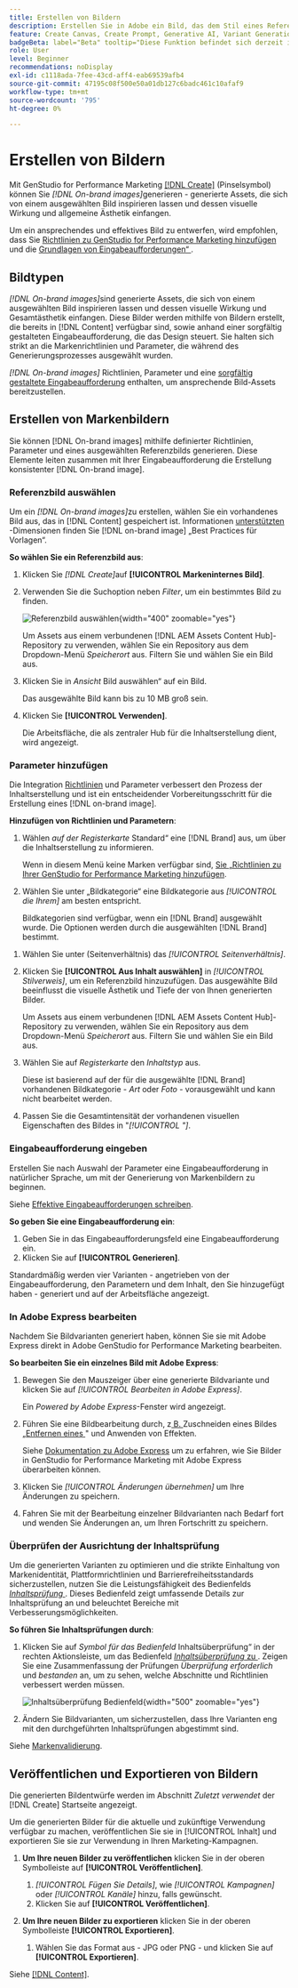 ```yaml
---
title: Erstellen von Bildern
description: Erstellen Sie in Adobe ein Bild, das dem Stil eines Referenzbilds entspricht [!DNL GenStudio]  für Performance Marketing.
feature: Create Canvas, Create Prompt, Generative AI, Variant Generation, Content Generation
badgeBeta: label="Beta" tooltip="Diese Funktion befindet sich derzeit in Beta, sodass einige Funktionen möglicherweise eingeschränkt sind oder geändert werden können."
role: User
level: Beginner
recommendations: noDisplay
exl-id: c1118ada-7fee-43cd-aff4-eab69539afb4
source-git-commit: 47195c08f500e50a01db127c6badc461c10afaf9
workflow-type: tm+mt
source-wordcount: '795'
ht-degree: 0%

---
```


# Erstellen von Bildern

Mit GenStudio for Performance Marketing [[!DNL Create]](/help/user-guide/create/overview.md) (Pinselsymbol) können Sie _[!DNL On-brand images]_&#x200B;generieren - generierte Assets, die sich von einem ausgewählten Bild inspirieren lassen und dessen visuelle Wirkung und allgemeine Ästhetik einfangen.<!-- [two types of images](#image-types) using GenStudio for Performance Marketing [[!DNL Create]](/help/user-guide/create/overview.md) (paintbrush icon)—_[!DNL On-brand images]_ and _[!DNL Similar images]_. -->

Um ein ansprechendes und effektives Bild zu entwerfen, wird empfohlen, dass Sie [Richtlinien zu GenStudio for Performance Marketing hinzufügen](/help/user-guide/guidelines/add-guidelines.md) und die [Grundlagen von Eingabeaufforderungen“ ](/help/user-guide/effective-prompts.md).

## Bildtypen

_[!DNL On-brand images]_&#x200B;sind generierte Assets, die sich von einem ausgewählten Bild inspirieren lassen und dessen visuelle Wirkung und Gesamtästhetik einfangen. Diese Bilder werden mithilfe von Bildern erstellt, die bereits in [!DNL Content] verfügbar sind, sowie anhand einer sorgfältig gestalteten Eingabeaufforderung, die das Design steuert. Sie halten sich strikt an die Markenrichtlinien und Parameter, die während des Generierungsprozesses ausgewählt wurden.

_[!DNL On-brand images]_<!-- and _[!DNL Similar images]_ --> Richtlinien, Parameter und eine [sorgfältig gestaltete Eingabeaufforderung](/help/user-guide/effective-prompts.md) enthalten, um ansprechende Bild-Assets bereitzustellen.

<!-- * _[!DNL Similar images]_—Image assets created with strong similarity to an existing selected image available in [!DNL Content]. When generating similar images, GenStudio for Performance Marketing redesigns the selected image, giving slight variations on the content to provide variety and nuance. -->

## Erstellen von Markenbildern

Sie können [!DNL On-brand images] mithilfe definierter Richtlinien, Parameter und eines ausgewählten Referenzbilds generieren. Diese Elemente leiten zusammen mit Ihrer Eingabeaufforderung die Erstellung konsistenter [!DNL On-brand image].

### Referenzbild auswählen

Um ein _[!DNL On-brand images]_&#x200B;zu erstellen, wählen Sie ein vorhandenes Bild aus, das in [!DNL Content] gespeichert ist. Informationen [ unterstützten ](/help/user-guide/content/best-practices-for-templates.md#follow-channel-specific-template-guidelines)-Dimensionen finden Sie [!DNL on-brand image] „Best Practices für Vorlagen“.

**So wählen Sie ein Referenzbild aus**:

1. Klicken Sie _[!DNL Create]_&#x200B;auf **[!UICONTROL Markeninternes Bild]**.
1. Verwenden Sie die Suchoption neben _Filter_, um ein bestimmtes Bild zu finden.

   ![Referenzbild auswählen](/help/assets/select-img.png){width="400" zoomable="yes"}

   Um Assets aus einem verbundenen [!DNL AEM Assets Content Hub]-Repository zu verwenden, wählen Sie ein Repository aus dem Dropdown-Menü _Speicherort_ aus. Filtern Sie und wählen Sie ein Bild aus.

1. Klicken Sie in _Ansicht_ Bild auswählen“ auf ein Bild.

   Das ausgewählte Bild kann bis zu 10 MB groß sein.

1. Klicken Sie **[!UICONTROL Verwenden]**.

   Die Arbeitsfläche, die als zentraler Hub für die Inhaltserstellung dient, wird angezeigt.

### Parameter hinzufügen

Die Integration [Richtlinien](/help/user-guide/guidelines/overview.md) und Parameter verbessert den Prozess der Inhaltserstellung und ist ein entscheidender Vorbereitungsschritt für die Erstellung eines [!DNL on-brand image].

**Hinzufügen von Richtlinien und Parametern**:

1. Wählen _auf der Registerkarte_ Standard“ eine [!DNL Brand] aus, um über die Inhaltserstellung zu informieren.

   Wenn in diesem Menü keine Marken verfügbar sind, [ Sie „Richtlinien zu Ihrer GenStudio for Performance Marketing hinzufügen](/help/user-guide/guidelines/add-guidelines.md).

1. Wählen Sie unter „Bildkategorie“ eine Bildkategorie aus _[!UICONTROL die Ihrem]_ am besten entspricht.

   Bildkategorien sind verfügbar, wenn ein [!DNL Brand] ausgewählt wurde. Die Optionen werden durch die ausgewählten [!DNL Brand] bestimmt.

<!-- 1. _(Optional)_ Select a custom model from _[!UICONTROL Model]_.

   Models are available if you access to [custom models in Firefly](https://adobedx.slack.com/archives/CMF1JGMLY/p1743534402774569). The _Models_ list will be blank if you do not have access. -->

1. Wählen Sie unter (Seitenverhältnis) das _[!UICONTROL Seitenverhältnis]_.
1. Klicken Sie **[!UICONTROL Aus Inhalt auswählen]** in _[!UICONTROL Stilverweis]_, um ein Referenzbild hinzuzufügen. Das ausgewählte Bild beeinflusst die visuelle Ästhetik und Tiefe der von Ihnen generierten Bilder.

   Um Assets aus einem verbundenen [!DNL AEM Assets Content Hub]-Repository zu verwenden, wählen Sie ein Repository aus dem Dropdown-Menü _Speicherort_ aus. Filtern Sie und wählen Sie ein Bild aus.

1. Wählen Sie auf _Registerkarte_ den _Inhaltstyp_ aus.

   Diese ist basierend auf der für die ausgewählte [!DNL Brand] vorhandenen Bildkategorie - _Art_ oder _Foto_ - vorausgewählt und kann nicht bearbeitet werden.

1. Passen Sie die Gesamtintensität der vorhandenen visuellen Eigenschaften des Bildes in &quot;_[!UICONTROL &quot;]_.

### Eingabeaufforderung eingeben

Erstellen Sie nach Auswahl der Parameter eine Eingabeaufforderung in natürlicher Sprache, um mit der Generierung von Markenbildern zu beginnen.

Siehe [Effektive Eingabeaufforderungen schreiben](/help/user-guide/effective-prompts.md).

**So geben Sie eine Eingabeaufforderung ein**:

1. Geben Sie in das Eingabeaufforderungsfeld eine Eingabeaufforderung ein.
1. Klicken Sie auf **[!UICONTROL Generieren]**.

Standardmäßig werden vier Varianten - angetrieben von der Eingabeaufforderung, den Parametern und dem Inhalt, den Sie hinzugefügt haben - generiert und auf der Arbeitsfläche angezeigt.

### In Adobe Express bearbeiten

Nachdem Sie Bildvarianten generiert haben, können Sie sie mit Adobe Express direkt in Adobe GenStudio for Performance Marketing bearbeiten.

**So bearbeiten Sie ein einzelnes Bild mit Adobe Express**:

1. Bewegen Sie den Mauszeiger über eine generierte Bildvariante und klicken Sie auf _[!UICONTROL Bearbeiten in Adobe Express]_.

   Ein _Powered by Adobe Express_-Fenster wird angezeigt.

1. Führen Sie eine Bildbearbeitung durch, z[ B. ](https://helpx.adobe.com/de/express/create-and-edit-images/edit-images/crop-images.html)Zuschneiden eines Bildes[ „Entfernen eines ](https://helpx.adobe.com/de/express/create-and-edit-images/create-and-modify-with-generative-ai/remove-objects-generative-fill.html)&quot; und Anwenden von Effekten.

   Siehe [Dokumentation zu Adobe Express](https://helpx.adobe.com/de/express/user-guide.html) um zu erfahren, wie Sie Bilder in GenStudio for Performance Marketing mit Adobe Express überarbeiten können.

1. Klicken Sie _[!UICONTROL Änderungen übernehmen]_ um Ihre Änderungen zu speichern.
1. Fahren Sie mit der Bearbeitung einzelner Bildvarianten nach Bedarf fort und wenden Sie Änderungen an, um Ihren Fortschritt zu speichern.

### Überprüfen der Ausrichtung der Inhaltsprüfung

Um die generierten Varianten zu optimieren und die strikte Einhaltung von Markenidentität, Plattformrichtlinien und Barrierefreiheitsstandards sicherzustellen, nutzen Sie die Leistungsfähigkeit des Bedienfelds [_Inhaltsprüfung_ ](/help/user-guide/guidelines/brand-validation.md#content-check-panel). Dieses Bedienfeld zeigt umfassende Details zur Inhaltsprüfung an und beleuchtet Bereiche mit Verbesserungsmöglichkeiten.

**So führen Sie Inhaltsprüfungen durch**:

1. Klicken Sie auf _Symbol für das Bedienfeld_ Inhaltsüberprüfung“ in der rechten Aktionsleiste, um das Bedienfeld [_Inhaltsüberprüfung_ zu ](/help/user-guide/guidelines/brand-validation.md#content-check-panel). Zeigen Sie eine Zusammenfassung der Prüfungen *Überprüfung erforderlich* und *bestanden* an, um zu sehen, welche Abschnitte und Richtlinien verbessert werden müssen.

   ![_Inhaltsüberprüfung_ Bedienfeld](/help/assets/content-check-img.png){width="500" zoomable="yes"}

1. Ändern Sie Bildvarianten, um sicherzustellen, dass Ihre Varianten eng mit den durchgeführten Inhaltsprüfungen abgestimmt sind.

Siehe [Markenvalidierung](/help/user-guide/guidelines/brand-validation.md).

<!-- ## Generate Similar images

You can quickly generate images similar to a selected image within [!DNL Content] from the [!DNL Create] home.

**To create _[!DNL Similar images]_**:

1. In _[!DNL Create]_, click **[!UICONTROL Similar images]**.
1. Use the search option, adjacent to _Filter_, to find a specific image.

   To use assets from a connected [!DNL AEM Assets Content Hub] repository, choose a repository from the _Location_ drop-down menu. Filter and select one image.

1. In the _Select image_ view, click on an image.
1. Click **[!UICONTROL Use]**.

   The Canvas, which serves as the central hub for content creation, is displayed. Four image variations similar to the original selected image appear.

   ![Generate similar images](/help/assets/generate-similar.png){width="400" zoomable="yes"} -->

## Veröffentlichen und Exportieren von Bildern

Die generierten Bildentwürfe werden im Abschnitt _Zuletzt verwendet_ der [!DNL Create] Startseite angezeigt.

Um die generierten Bilder für die aktuelle und zukünftige Verwendung verfügbar zu machen, veröffentlichen Sie sie in [!UICONTROL Inhalt] und exportieren Sie sie zur Verwendung in Ihren Marketing-Kampagnen.

1. **Um Ihre neuen Bilder zu veröffentlichen** klicken Sie in der oberen Symbolleiste auf **[!UICONTROL Veröffentlichen]**.
   1. _[!UICONTROL Fügen Sie Details]_, wie _[!UICONTROL Kampagnen]_ oder _[!UICONTROL Kanäle]_ hinzu, falls gewünscht.
   1. Klicken Sie auf **[!UICONTROL Veröffentlichen]**.

1. **Um Ihre neuen Bilder zu exportieren** klicken Sie in der oberen Symbolleiste **[!UICONTROL Exportieren]**.
   1. Wählen Sie das Format aus - JPG oder PNG - und klicken Sie auf **[!UICONTROL Exportieren]**.

Siehe [[!DNL Content]](/help/user-guide/content/overview.md#search-and-find-approved-content).
